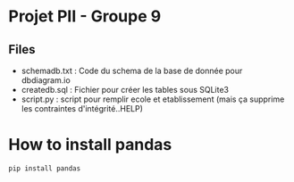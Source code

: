 # Projet PII - Groupe 9

## Files

- schemadb.txt : Code du schema de la base de donnée pour dbdiagram.io
- createdb.sql : Fichier pour créer les tables sous SQLite3
- script.py : script pour remplir ecole et etablissement (mais ça supprime les contraintes d'intégrité..HELP)

# How to install pandas 

`pip install pandas`

